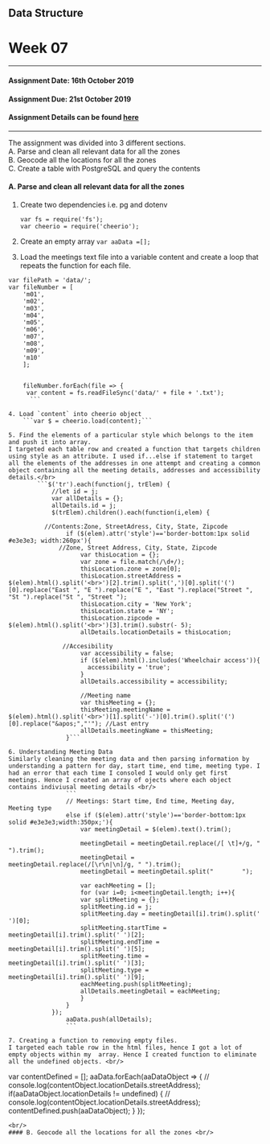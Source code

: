 ## Data Structure
# Week 07
---------------------------------------------------
#### Assignment Date: 16th October 2019<br/>
#### Assignment Due: 21st October 2019 <br/>
#### Assignment Details can be found [here](https://github.com/visualizedata/data-structures/blob/master/weekly_assignment_07.md) <br/>
--------------------------------------------------
The assignment was divided into 3 different sections.<br/>
A. Parse and clean all relevant data for all the zones <br/>
B. Geocode all the locations for all the zones <br/>
C. Create a table with PostgreSQL and query the contents <br/>

#### A. Parse and clean all relevant data for all the zones <br/>

1. Create two dependencies i.e. pg and dotenv
    ```
    var fs = require('fs');
    var cheerio = require('cheerio');
    ```
    
2. Create an empty array
    ``` var aaData =[]; ```
    
3. Load the meetings text file into a variable content and create a loop that repeats the function for each file.    
```
var filePath = 'data/';
var fileNumber = [
    'm01',  
    'm02',  
    'm03',  
    'm04',  
    'm05',  
    'm06',  
    'm07',  
    'm08',  
    'm09',  
    'm10'
    ];
    
    
    fileNumber.forEach(file => {
     var content = fs.readFileSync('data/' + file + '.txt');
      ```
          
4. Load `content` into cheerio object
    ```var $ = cheerio.load(content);```
    
5. Find the elements of a particular style which belongs to the item and push it into array. 
I targeted each table row and created a function that targets children using style as an attribute. I used if...else if statement to target all the elements of the addresses in one attempt and creating a common object containing all the meeting details, addresses and accessibility details.</br>
        ```$('tr').each(function(j, trElem) {
            //let id = j;
            var allDetails = {};
            allDetails.id = j;
            $(trElem).children().each(function(i,elem) {
                
          //Contents:Zone, StreetAdress, City, State, Zipcode
                if ($(elem).attr('style')=='border-bottom:1px solid #e3e3e3; width:260px'){
              //Zone, Street Address, City, State, Zipcode
                    var thisLocation = {};
                    var zone = file.match(/\d+/);
                    thisLocation.zone = zone[0];
                    thisLocation.streetAddress = $(elem).html().split('<br>')[2].trim().split(',')[0].split('(')[0].replace("East ", "E ").replace("E ", "East ").replace("Street ", "St ").replace("St ", "Street ");
                    thisLocation.city = 'New York';
                    thisLocation.state = 'NY';
                    thisLocation.zipcode = $(elem).html().split('<br>')[3].trim().substr(- 5);
                    allDetails.locationDetails = thisLocation;
                    
               //Accesibility       
                    var accessibility = false;
                    if ($(elem).html().includes('Wheelchair access')){
                      accessibility = 'true';
                    }
                    allDetails.accessibility = accessibility;  
            
                    //Meeting name         
                    var thisMeeting = {};    
                    thisMeeting.meetingName = $(elem).html().split('<br>')[1].split('-')[0].trim().split('(')[0].replace("&apos;","'"); //Last entry
                    allDetails.meetingName = thisMeeting;
                }```

6. Understanding Meeting Data 
Similarly cleaning the meeting data and then parsing information by understanding a pattern for day, start time, end time, meeting type. I had an error that each time I consoled I would only get first meetings. Hence I created an array of ojects where each object contains indiviusal meeting details <br/>
                ```
                // Meetings: Start time, End time, Meeting day, Meeting type
                else if ($(elem).attr('style')=='border-bottom:1px solid #e3e3e3;width:350px;'){
                    var meetingDetail = $(elem).text().trim();
                    
                    meetingDetail = meetingDetail.replace(/[ \t]+/g, " ").trim();
                    meetingDetail = meetingDetail.replace(/[\r\n|\n]/g, " ").trim();
                    meetingDetail = meetingDetail.split("        ");
                        
                    var eachMeeting = [];    
                    for (var i=0; i<meetingDetail.length; i++){
                    var splitMeeting = {};
                    splitMeeting.id = j;
                    splitMeeting.day = meetingDetail[i].trim().split(' ')[0];
                    splitMeeting.startTime = meetingDetail[i].trim().split(' ')[2];
                    splitMeeting.endTime = meetingDetail[i].trim().split(' ')[5];
                    splitMeeting.time = meetingDetail[i].trim().split(' ')[3];
                    splitMeeting.type = meetingDetail[i].trim().split(' ')[9];
                    eachMeeting.push(splitMeeting);
                    allDetails.meetingDetail = eachMeeting;  
                    }
                }
            });
                aaData.push(allDetails);
                ```
                
7. Creating a function to removing empty files. 
I targeted each table row in the html files, hence I got a lot of empty objects within my  array. Hence I created function to eliminate all the undefined objects. <br/>

```
var contentDefined = [];
aaData.forEach(aaDataObject => {
    // console.log(contentObject.locationDetails.streetAddress);
    if(aaDataObject.locationDetails != undefined) {
    //   console.log(contentObject.locationDetails.streetAddress); 
      contentDefined.push(aaDataObject);
    }
});
```
<br/>
#### B. Geocode all the locations for all the zones <br/>


